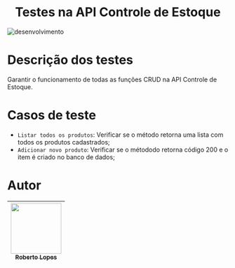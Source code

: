 <h1 align="center"> Testes na API Controle de Estoque </h1>

![desenvolvimento](https://github.com/Roberto-Lopes/ControleDeEstoqueAPI/assets/91472873/87d7e1cb-2367-45e6-89a1-7785f9338bf6)

# Descrição dos testes

Garantir o funcionamento de todas as funções CRUD na API Controle de Estoque.

# Casos de teste

- `Listar todos os produtos`: Verificar se o método retorna uma lista com todos os produtos cadastrados;
- `Adicionar novo produto`: Verificar se o métododo retorna código 200 e o item é criado no banco de dados;

# Autor

| [<img src="https://avatars.githubusercontent.com/u/91472873?s=400&u=9bb03ad8dbef6b226a2d043fc9eced40613c554b&v=4" width=115><br><sub>Roberto Lopes</sub>](https://github.com/Roberto-Lopes) |
| :---: |

